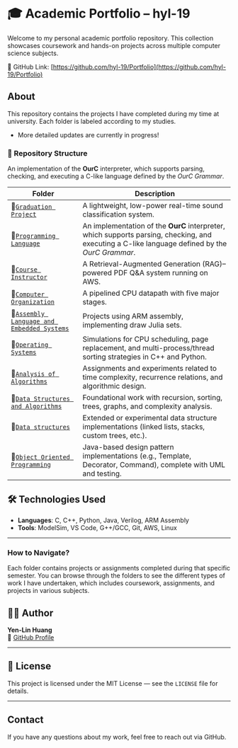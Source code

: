 # 🎓 Academic Portfolio – hyl-19

Welcome to my personal academic portfolio repository. This collection showcases coursework and hands-on projects across multiple computer science subjects.

🔗 GitHub Link: [https://github.com/hyl-19/Portfolio](https://github.com/hyl-19/Portfolio)


## About

This repository contains the projects I have completed during my time at university. Each folder is labeled according to my studies.

- More detailed updates are currently in progress!

### 📁 Repository Structure


An implementation of the **OurC** interpreter, which supports parsing, checking, and executing a C-like language defined by the *OurC Grammar*.



| Folder | Description |
|--------|-------------|
| 🌟[`Graduation Project`](./Graduation%20Project) | A lightweight, low-power real-time sound classification system. |
| 🌟[`Programming Language`](./Programming%20Language) | An implementation of the **OurC** interpreter, which supports parsing, checking, and executing a C-like language defined by the *OurC Grammar*. |
| 🌟[`Course Instructor`](./Course%20Instructor) | A Retrieval-Augmented Generation (RAG)–powered PDF Q&A system running on AWS. |
| 🌟[`Computer Organization`](./Computer%20Organization) | A pipelined CPU datapath with five major stages. |
| 🌟[`Assembly Language and Embedded Systems`](./Assembly%20Language%20and%20Embedded%20Systems) | Projects using ARM assembly, implementing draw Julia sets. |
| 🌟[`Operating Systems`](./Operating%20Systems) | Simulations for CPU scheduling, page replacement, and multi-process/thread sorting strategies in C++ and Python. |
| 🌟[`Analysis of Algorithms`](./Analysis%20of%20Algorithms) | Assignments and experiments related to time complexity, recurrence relations, and algorithmic design. |
| 🌟[`Data Structures and Algorithms`](./Data%20Structures%20and%20Algorithms) | Foundational work with recursion, sorting, trees, graphs, and complexity analysis. |
| 🌟[`Data structures`](./Data%20structures) | Extended or experimental data structure implementations (linked lists, stacks, custom trees, etc.). |
| 🌟[`Object Oriented Programming`](./Object%20Oriented%20Programming) | Java-based design pattern implementations (e.g., Template, Decorator, Command), complete with UML and testing. |


## 🛠️ Technologies Used

- **Languages**: C, C++, Python, Java, Verilog, ARM Assembly
- **Tools**: ModelSim, VS Code, G++/GCC, Git, AWS, Linux

---
  

### How to Navigate?

Each folder contains projects or assignments completed during that specific semester. You can browse through the folders to see the different types of work I have undertaken, which includes coursework, assignments, and projects in various subjects.

## 🧑‍💻 Author

**Yen-Lin Huang**   
📧 [GitHub Profile](https://github.com/hyl-19)

---

## 📜 License

This project is licensed under the MIT License — see the `LICENSE` file for details.

---

## Contact

If you have any questions about my work, feel free to reach out via GitHub.


